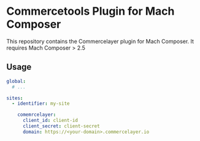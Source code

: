 # Commercetools Plugin for Mach Composer

This repository contains the Commercelayer plugin for Mach Composer. It requires Mach Composer > 2.5


## Usage

```yaml
global:
  # ...

sites:
  - identifier: my-site

    comemrcelayer:
      client_id: client-id
      client_secret: client-secret
      domain: https://<your-domain>.commercelayer.io

```
